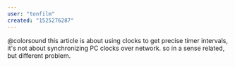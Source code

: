 ```yaml
---
user: "tonfilm"
created: "1525276287"
---
```


@colorsound this article is about using clocks to get precise timer intervals, it's not about synchronizing PC clocks over network. so in a sense related, but different problem.
